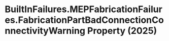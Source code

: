 # BuiltInFailures.MEPFabricationFailures.FabricationPartBadConnectionConnectivityWarning Property (2025)

﻿